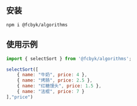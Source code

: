 ## 安装
```
npm i @fcbyk/algorithms
```

## 使用示例

```javascript
import { selectSort } from '@fcbyk/algorithms';

selectSort([
    { name: "牛奶", price: 4 },
    { name: "烤肠", price: 2.5 },
    { name: "红糖馒头", price: 1.5 },
    { name: "法棍", price: 7 }
],"price")
```

